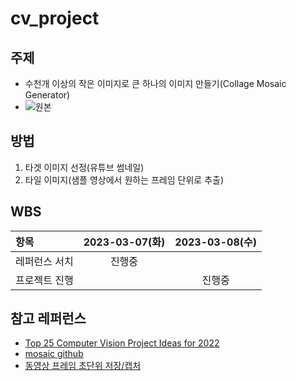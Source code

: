 # cv_project
## 주제
- 수천개 이상의 작은 이미지로 큰 하나의 이미지 만들기(Collage Mosaic Generator)
- ![원본]('./target.jpg')

## 방법
1. 타겟 이미지 선정(유튜브 썸네일)
2. 타일 이미지(샘플 영상에서 원하는 프레임 단위로 추출)

## WBS
|항목|2023-03-07(화)|2023-03-08(수)|
|:-|:-:|:-:|
|레퍼런스 서치|진행중||
|프로젝트 진행||진행중|

## 참고 레퍼런스
- [Top 25 Computer Vision Project Ideas for 2022](https://data-flair.training/blogs/computer-vision-project-ideas/)
- [mosaic github](https://github.com/codebox/mosaic)
- [동영상 프레임 초단위 저장/캡처](https://thinking-developer.tistory.com/61)